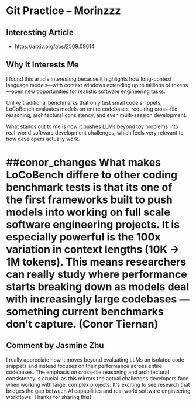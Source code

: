 # Git Practice – Morinzzz

## Interesting Article
- https://arxiv.org/abs/2509.09614

## Why It Interests Me
I found this article interesting because it highlights how long-context language models—with context windows extending up to millions of tokens—open new opportunities for realistic software engineering tasks.  

Unlike traditional benchmarks that only test small code snippets, LoCoBench evaluates models on entire codebases, requiring cross-file reasoning, architectural consistency, and even multi-session development.  

What stands out to me is how it pushes LLMs beyond toy problems into real-world software development challenges, which feels very relevant to how developers actually work.

##conor_changes
What makes LoCoBench differe to other coding benchmark tests is that its one of the first frameworks built to push models into working on full scale software engineering projects. It is especially powerful is the 100x variation in context lengths (10K → 1M tokens). This means researchers can really study where performance starts breaking down as models deal with increasingly large codebases — something current benchmarks don’t capture. (Conor Tiernan)
=======


## Comment by Jasmine Zhu
I really appreciate how it moves beyond evaluating LLMs on isolated code snippets and instead focuses on their performance across entire codebases. The emphasis on cross-file reasoning and architectural consistency is crucial, as this mirrors the actual challenges developers face when working with large, complex projects. It's exciting to see research that bridges the gap between AI capabilities and real world software engineering workflows. Thanks for sharing this!

